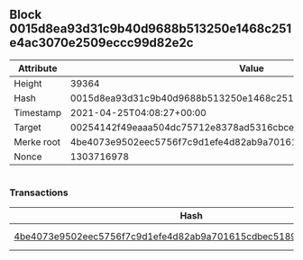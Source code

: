 ## Block 0015d8ea93d31c9b40d9688b513250e1468c251e4ac3070e2509eccc99d82e2c

Attribute | Value
--- | ---
Height | 39364
Hash | 0015d8ea93d31c9b40d9688b513250e1468c251e4ac3070e2509eccc99d82e2c
Timestamp | 2021-04-25T04:08:27+00:00
Target | 00254142f49eaaa504dc75712e8378ad5316cbcead634704b3734b6271167cc4
Merke root | 4be4073e9502eec5756f7c9d1efe4d82ab9a701615cdbec5189ce02aeb33316a
Nonce | 1303716978

```

```

### Transactions

Hash | Amount
--- | ---
[4be4073e9502eec5756f7c9d1efe4d82ab9a701615cdbec5189ce02aeb33316a](4be4073e9502eec5756f7c9d1efe4d82ab9a701615cdbec5189ce02aeb33316a.md) | 10.00000000 SKEPTI 

